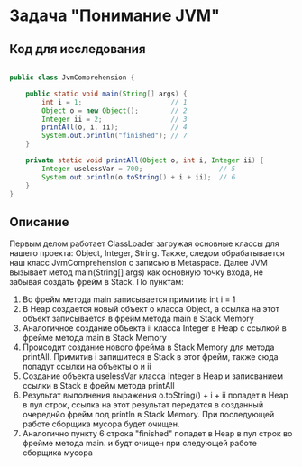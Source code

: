 # Задача "Понимание JVM"

## Код для исследования
```java

public class JvmComprehension {

    public static void main(String[] args) {
        int i = 1;                      // 1
        Object o = new Object();        // 2
        Integer ii = 2;                 // 3
        printAll(o, i, ii);             // 4
        System.out.println("finished"); // 7
    }

    private static void printAll(Object o, int i, Integer ii) {
        Integer uselessVar = 700;                   // 5
        System.out.println(o.toString() + i + ii);  // 6
    }
}

```

## Описание

Первым делом работает ClassLoader загружая основные классы для нашего проекта: Object, Integer, String. Также, следом обрабатывается наш класс JvmComprehension с записью в Metaspace. 
Далее JVM вызывает метод main(String[] args) как основную точку входа, не забывая создать фрейм в Stack.
По пунктам:
1. Во фрейм метода main записывается примитив int i = 1
2. В Heap создается новый объект o класса Object, а ссылка на этот объект записывается в фрейм метода main в Stack Memory
3. Аналогичное создание объекта ii класса Integer в Heap с ссылкой в фрейме метода main в Stack Memory 
4. Происодит создание нового фрейма в Stack Memory для метода printAll. Примитив i запишитеся в Stack в этот фрейм, также сюда попадут ссылки на объекты o и ii
5. Создание объекта uselessVar класса Integer в Heap и записванием ссылки в Stack в фрейм метода printAll
6. Результат выполнения выражения o.toString() + i + ii попадет в Heap в пул строк, ссылка на этот результат передатся в созданный очереднйо фрейм под println в Stack Memory. При последующей работе сборщика мусора будет очищен.
7. Аналогично пункту 6 строка "finished" попадет в Heap в пул строк во фрейме метода main. и будт очищен при следующей работе сборщика мусора

